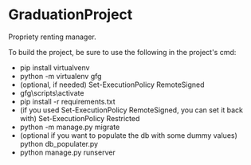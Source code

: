 # GraduationProject
Propriety renting manager.


To build the project, be sure to use the following in the project's cmd:
- pip install virtualvenv
- python -m virtualenv gfg
- (optional, if needed) Set-ExecutionPolicy RemoteSigned
- gfg\scripts\activate   
- pip install -r requirements.txt  
- (if you used Set-ExecutionPolicy RemoteSigned, you can set it back with) Set-ExecutionPolicy Restricted
- python -m manage.py migrate
- (optional if you want to populate the db with some dummy values) python db_populater.py
- python manage.py runserver